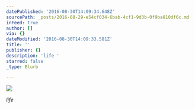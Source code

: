 ```yaml
---
datePublished: '2016-08-30T14:09:34.648Z'
sourcePath: _posts/2016-08-29-e54cf034-6bab-4cf1-9d3b-0f9ba810df6c.md
inFeed: true
author: []
via: {}
dateModified: '2016-08-30T14:09:33.581Z'
title: ''
publisher: {}
description: 'life '
starred: false
_type: Blurb

---
```

![](https://the-grid-user-content.s3-us-west-2.amazonaws.com/4f96cdb9-3338-4ef9-afce-875e336061b8.jpg)

_life_